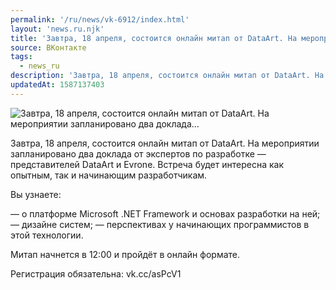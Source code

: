 ```yaml
---
permalink: '/ru/news/vk-6912/index.html'
layout: 'news.ru.njk'
title: 'Завтра, 18 апреля, состоится онлайн митап от DataArt. На мероприятии запланировано два доклада…'
source: ВКонтакте
tags:
  - news_ru
description: 'Завтра, 18 апреля, состоится онлайн митап от DataArt. На мероприятии запланировано два доклада…'
updatedAt: 1587137403
---
```

![Завтра, 18 апреля, состоится онлайн митап от DataArt. На мероприятии запланировано два доклада…](https://sun9-66.userapi.com/impg/c857428/v857428965/1d0ac9/3E8ZKNpbuso.jpg?size=1280x853&quality=96&proxy=1&sign=1467d763f4c1fb2b82e17877ec769ccc&c_uniq_tag=T9hNH5SUGljKrI2gbp459dW7Wx_m0YK1R2g8kZV0lDA&type=album)

Завтра, 18 апреля, состоится онлайн митап от DataArt. На мероприятии запланировано два доклада от экспертов по разработке — представителей DataArt и Evrone. Встреча будет интересна как опытным, так и начинающим разработчикам.

Вы узнаете:

— о платформе Microsoft .NET Framework и основах разработки на ней;
— дизайне систем;
— перспективах у начинающих программистов в этой технологии.

Митап начнется в 12:00 и пройдёт в онлайн формате.

Регистрация обязательна: vk.cc/asPcV1
